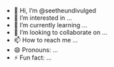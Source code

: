 - 👋 Hi, I’m @seetheundivulged
- 👀 I’m interested in ...
- 🌱 I’m currently learning ...
- 💞️ I’m looking to collaborate on ...
- 📫 How to reach me ...
- 😄 Pronouns: ...
- ⚡ Fun fact: ...

<!---
seetheundivulged/seetheundivulged is a ✨ special ✨ repository because its `README.md` (this file) appears on your GitHub profile.
You can click the Preview link to take a look at your changes.
--->
